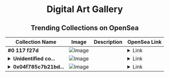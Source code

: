<div align="center">

# Digital Art Gallery

## Trending Collections on OpenSea

| Collection Name                       | Image                                                                                     | Description                       | OpenSea Link                                                                                          |
|---------------------------------------|-------------------------------------------------------------------------------------------|-----------------------------------|--------------------------------------------------------------------------------------------------------|
| **#0 117 f27d** | ![Image](https://i.seadn.io/s/raw/files/f053834f05a4c1a44a3127b0358dc117.jpg?w=500&auto=format?w=200&auto=format) |  | <details><summary>Link</summary>[#0 117 f27d](https://opensea.io/collection/0-117-f27d)</details> |
| **<details><summary>Unidentified co...</summary>Unidentified contract e546cc98-3d8b-49ac-a851-4561e95e5a6b</details>** | ![Image](https://i.seadn.io/s/raw/files/e86404459f0a28661c41bd910f8b5899.png?w=500&auto=format?w=200&auto=format) |  | <details><summary>Link</summary>[Unidentified contract e546cc98-3d8b-49ac-a851-4561e95e5a6b](https://opensea.io/collection/unidentified-contract-e546cc98-3d8b-49ac-a851-4561)</details> |
| **<details><summary>0x04f785c7b21bd...</summary>0x04f785c7b21bdcaacca441c44393633eaf291ec0</details>** | ![Image](https://i.seadn.io/s/raw/files/1f3584c51827bdde00567042b4a94c51.png?w=500&auto=format?w=200&auto=format) |  | <details><summary>Link</summary>[0x04f785c7b21bdcaacca441c44393633eaf291ec0](https://opensea.io/collection/0x04f785c7b21bdcaacca441c44393633eaf291ec0)</details> |

</div>